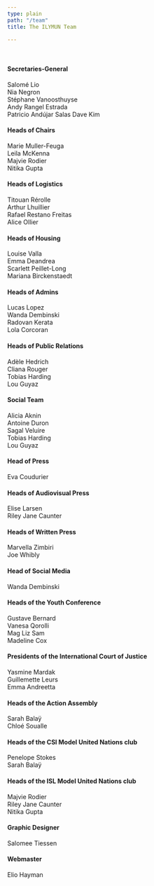 ```yaml
---
type: plain
path: "/team"
title: The ILYMUN Team

---
```

<br/>

#### Secretaries-General
Salomé Lio <br>
Nia Negron <br>
Stéphane Vanoosthuyse <br>
Andy Rangel Estrada <br>
Patricio Andújar Salas
Dave Kim <br>

#### Heads of Chairs
Marie Muller-Feuga <br>
Leila McKenna <br>
Majvie Rodier <br>
Nitika Gupta <br>

#### Heads of Logistics
Titouan Rérolle <br>
Arthur Lhuillier <br>
Rafael Restano Freitas <br>
Alice Ollier <br>

#### Heads of Housing
Louise Valla <br>
Emma Deandrea <br>
Scarlett Peillet-Long <br>
Mariana Birckenstaedt <br>

#### Heads of Admins
Lucas Lopez <br>
Wanda Dembinski <br>
Radovan Kerata <br>
Lola Corcoran <br>

#### Heads of Public Relations
Adèle Hedrich <br>
Cliana Rouger <br>
Tobias Harding <br>
Lou Guyaz <br>

#### Social Team
Alicia Aknin <br>
Antoine Duron <br>
Sagal Veluire  <br>
Tobias Harding <br>
Lou Guyaz <br>

#### Head of Press
Eva Coudurier <br>

#### Heads of Audiovisual Press <br>
Elise Larsen <br>
Riley Jane Caunter <br>

#### Heads of Written Press
Marvella Zimbiri <br>
Joe Whibly <br>

#### Head of Social Media
Wanda Dembinski <br>

#### Heads of the Youth Conference
Gustave Bernard <br>
Vanesa Qorolli <br>
Mag Liz Sam <br>
Madeline Cox <br>

#### Presidents of the International Court of Justice
Yasmine Mardak <br>
Guillemette Leurs <br>
Emma Andreetta <br>

#### Heads of the Action Assembly
Sarah Balaÿ <br>
Chloé Soualle <br>

#### Heads of the CSI Model United Nations club
Penelope Stokes <br>
Sarah Balaÿ <br>

#### Heads of the ISL Model United Nations club
Majvie Rodier <br>
Riley Jane Caunter <br>
Nitika Gupta  <br>

#### Graphic Designer
Salomee Tiessen <br>

#### Webmaster
Elio Hayman
